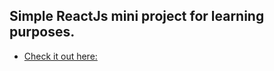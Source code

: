 ## Simple ReactJs mini project for learning purposes.
- [Check it out here:](https://suspicious-mayer-6adcd2.netlify.app/)
